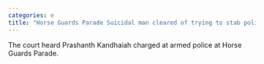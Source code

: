 ```yaml
---
categories: e
title: "Horse Guards Parade Suicidal man cleared of trying to stab policeman"
---
```

The court heard Prashanth Kandhaiah charged at armed police at Horse Guards Parade.